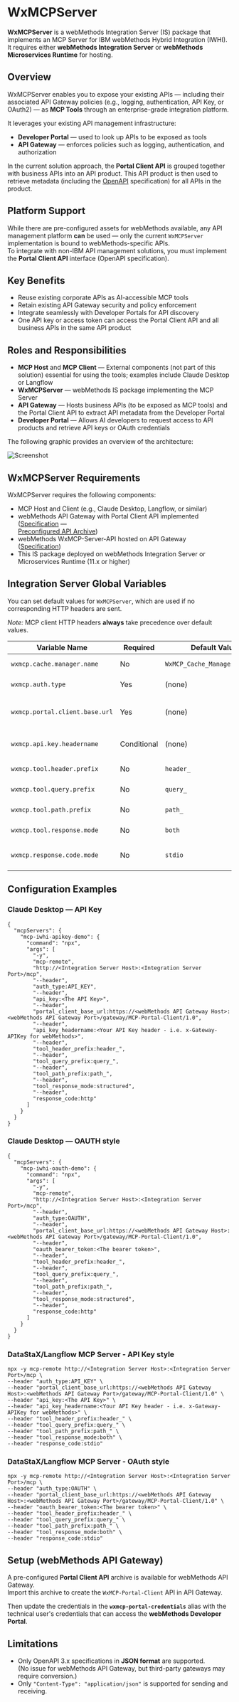 # WxMCPServer

**WxMCPServer** is a webMethods Integration Server (IS) package that implements an MCP Server for IBM webMethods Hybrid Integration (IWHI).  
It requires either **webMethods Integration Server** or **webMethods Microservices Runtime** for hosting.

## Overview

WxMCPServer enables you to expose your existing APIs — including their associated API Gateway policies (e.g., logging, authentication, API Key, or OAuth2) — as **MCP Tools** through an enterprise-grade integration platform.  

It leverages your existing API management infrastructure:

- **Developer Portal** — used to look up APIs to be exposed as tools  
- **API Gateway** — enforces policies such as logging, authentication, and authorization  

In the current solution approach, the **Portal Client API** is grouped together with business APIs into an API product. This API product is then used to retrieve metadata (including the [OpenAPI](https://www.openapis.org/) specification) for all APIs in the product.

## Platform Support

While there are pre-configured assets for webMethods available, any API management platform **can** be used — only the current `WxMCPServer` implementation is bound to webMethods-specific APIs.  
To integrate with non-IBM API management solutions, you must implement the **Portal Client API** interface (OpenAPI specification).

## Key Benefits

- Reuse existing corporate APIs as AI-accessible MCP tools  
- Retain existing API Gateway security and policy enforcement  
- Integrate seamlessly with Developer Portals for API discovery  
- One API key or access token can access the Portal Client API and all business APIs in the same API product

## Roles and Responsibilities

- **MCP Host** and **MCP Client** — External components (not part of this solution) essential for using the tools; examples include Claude Desktop or Langflow  
- **WxMCPServer** — webMethods IS package implementing the MCP Server  
- **API Gateway** — Hosts business APIs (to be exposed as MCP tools) and the Portal Client API to extract API metadata from the Developer Portal  
- **Developer Portal** — Allows AI developers to request access to API products and retrieve API keys or OAuth credentials

The following graphic provides an overview of the architecture:

![Screenshot](resources/images/WxMCPServer-Architecture.jpg)

## WxMCPServer Requirements

WxMCPServer requires the following components:

- MCP Host and Client (e.g., Claude Desktop, Langflow, or similar)
- webMethods API Gateway with Portal Client API implemented  
  ([Specification](resources/APIs/Portal-Client/MCP-Portal-Client-1-0.yml) —  
  [Preconfigured API Archive](resources/exports/webMethods-API-Gateway/WxMCP-Portal-Client.zip))
- webMethods WxMCP-Server-API hosted on API Gateway  
  ([Specification](resources/APIs/WxMCP-Server/WxMCP-Server-API-1.3.yaml))
- This IS package deployed on webMethods Integration Server or Microservices Runtime (11.x or higher)

## Integration Server Global Variables

You can set default values for `WxMCPServer`, which are used if no corresponding HTTP headers are sent.

*Note:* MCP client HTTP headers **always** take precedence over default values.

| Variable Name                    | Required | Default Value                   | Description |
|----------------------------------|----------|----------------------------------|-------------|
| `wxmcp.cache.manager.name`       | No       | `WxMCP_Cache_Manager_Default`   | The name of the Cache Manager to be used. |
| `wxmcp.auth.type`                | Yes      | (none)                           | Authentication type: `"OAUTH"` or `"API_KEY"`. |
| `wxmcp.portal.client.base.url`   | Yes      | (none)                           | Base URL of your Portal Client API on API Gateway, e.g., `https://myAPIGateway/gateway/MCP-Portal-Client/1.0` |
| `wxmcp.api.key.headername`       | Conditional | (none)                        | Used only when `wxmcp.auth.type` = `"API_KEY"`. Specifies the API key header name. |
| `wxmcp.tool.header.prefix`       | No       | `header_`                        | Default prefix for tool header properties. |
| `wxmcp.tool.query.prefix`        | No       | `query_`                         | Default prefix for tool query parameter properties. |
| `wxmcp.tool.path.prefix`         | No       | `path_`                          | Default prefix for tool path parameter properties. |
| `wxmcp.tool.response.mode`       | No       | `both`                           | Tool response format: `text`, `structured`, or `both`. |
| `wxmcp.response.code.mode`       | No       | `stdio`                          | Response mode: `"stdio"` (always HTTP 200) or `"http"` (actual status codes). |

## Configuration Examples

### Claude Desktop — API Key

```
{
  "mcpServers": {
    "mcp-iwhi-apikey-demo": {
      "command": "npx",
      "args": [
        "-y",
        "mcp-remote",
        "http://<Integration Server Host>:<Integration Server Port>/mcp",
        "--header",
        "auth_type:API_KEY",
        "--header",
        "api_key:<The API Key>",
        "--header",
        "portal_client_base_url:https://<webMethods API Gateway Host>:<webMethods API Gateway Port>/gateway/MCP-Portal-Client/1.0",
        "--header",
        "api_key_headername:<Your API Key header - i.e. x-Gateway-APIKey for webMethods>",
        "--header",
        "tool_header_prefix:header_",
        "--header",
        "tool_query_prefix:query_",
        "--header",
        "tool_path_prefix:path_",
		"--header",
		"tool_response_mode:structured",
		"--header",
		"response_code:http"
      ]
    }
  }
}
```

### Claude Desktop — OAUTH style

```
{
  "mcpServers": {
    "mcp-iwhi-oauth-demo": {
      "command": "npx",
      "args": [
        "-y",
        "mcp-remote",
        "http://<Integration Server Host>:<Integration Server Port>/mcp",
        "--header",
        "auth_type:OAUTH",
        "--header",
        "portal_client_base_url:https://<webMethods API Gateway Host>:<webMethods API Gateway Port>/gateway/MCP-Portal-Client/1.0",
        "--header",
        "oauth_bearer_token:<The bearer token>",
        "--header",
        "tool_header_prefix:header_",
        "--header",
        "tool_query_prefix:query_",
        "--header",
        "tool_path_prefix:path_",
		"--header",
		"tool_response_mode:structured",
		"--header",
		"response_code:http"
      ]
    }
  }
}
```

### DataStaX/Langflow MCP Server - API Key style 

```
npx -y mcp-remote http://<Integration Server Host>:<Integration Server Port>/mcp \
--header "auth_type:API_KEY" \
--header "portal_client_base_url:https://<webMethods API Gateway Host>:<webMethods API Gateway Port>/gateway/MCP-Portal-Client/1.0" \
--header "api_key:<The API Key>" \
--header "api_key_headername:<Your API Key header - i.e. x-Gateway-APIKey for webMethods>" \
--header "tool_header_prefix:header_" \
--header "tool_query_prefix:query_" \
--header "tool_path_prefix:path_" \
--header "tool_response_mode:both" \
--header "response_code:stdio"
```

### DataStaX/Langflow MCP Server - OAuth style 

```
npx -y mcp-remote http://<Integration Server Host>:<Integration Server Port>/mcp \
--header "auth_type:OAUTH" \
--header "portal_client_base_url:https://<webMethods API Gateway Host>:<webMethods API Gateway Port>/gateway/MCP-Portal-Client/1.0" \
--header "oauth_bearer_token:<The bearer token>" \
--header "tool_header_prefix:header_" \
--header "tool_query_prefix:query_" \
--header "tool_path_prefix:path_" \
--header "tool_response_mode:both" \
--header "response_code:stdio"
```

## Setup (webMethods API Gateway)

A pre-configured **Portal Client API** archive is available for webMethods API Gateway.  
Import this archive to create the `WxMCP-Portal-Client` API in API Gateway.  

Then update the credentials in the **`wxmcp-portal-credentials`** alias with the technical user's credentials that can access the **webMethods Developer Portal**.

## Limitations

- Only OpenAPI 3.x specifications in **JSON format** are supported.  
  (No issue for webMethods API Gateway, but third-party gateways may require conversion.)
- Only `"Content-Type": "application/json"` is supported for sending and receiving.